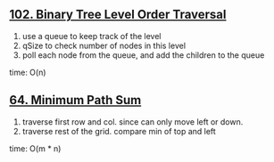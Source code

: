 ## [102. Binary Tree Level Order Traversal](https://leetcode.com/problems/binary-tree-level-order-traversal/description/)

1. use a queue to keep track of the level
2. qSize to check number of nodes in this level
3. poll each node from the queue, and add the children to the queue

time: O(n)

## [64. Minimum Path Sum](https://leetcode.com/problems/minimum-path-sum/description/)

1. traverse first row and col. since can only move left or down.
2. traverse rest of the grid. compare min of top and left

time: O(m \* n)
